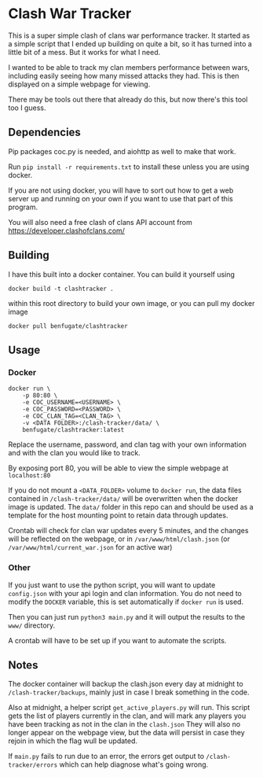 # Clash War Tracker
This is a super simple clash of clans war performance tracker.
It started as a simple script that I ended up building on quite a bit,
so it has turned into a little bit of a mess. But it works for what I need.

I wanted to be able to track my clan members performance between wars, 
including easily seeing how many missed attacks they had.
This is then displayed on a simple webpage for viewing.

There may be tools out there that already do this, but now there's this tool too I guess.

## Dependencies
Pip packages coc.py is needed, and aiohttp as well to make that work.

Run  `pip install -r requirements.txt` to install these unless you are using docker.

If you are not using docker, you will have to sort out how to get a web server up
and running on your own if you want to use that part of this program.

You will also need a free clash of clans API account from https://developer.clashofclans.com/

## Building
I have this built into a docker container. You can build it yourself using

`docker build -t clashtracker .`

within this root directory to build your own image, or you can pull my docker image

`docker pull benfugate/clashtracker`

## Usage

### Docker
```
docker run \
    -p 80:80 \
    -e COC_USERNAME=<USERNAME> \
    -e COC_PASSWORD=<PASSWORD> \
    -e COC_CLAN_TAG=<CLAN_TAG> \
    -v <DATA FOLDER>:/clash-tracker/data/ \
    benfugate/clashtracker:latest
```

Replace the username, password, and clan tag with your own information and with the clan you would like to track.

By exposing port 80, you will be able to view the simple webpage at `localhost:80`

If you do not mount a `<DATA_FOLDER>` volume to `docker run`, the data files contained in `/clash-tracker/data/`
will be overwritten when the docker image is updated. The `data/` folder in this repo can and should be
used as a template for the host mounting point to retain data through updates.

Crontab will check for clan war updates every 5 minutes, and the changes will be reflected on the webpage, or in
`/var/www/html/clash.json` (or `/var/www/html/current_war.json` for an active war)

### Other

If you just want to use the python script, you will want to update `config.json`
with your api login and clan information. You do not need to modify the `DOCKER` variable, this is set automatically
if `docker run` is used.

Then you can just run `python3 main.py` and it will output the results to the `www/` directory.

A crontab will have to be set up if you want to automate the scripts.

## Notes

The docker container will backup the clash.json every day at midnight to 
`/clash-tracker/backups`, mainly just in case I break something in the code.

Also at midnight, a helper script `get_active_players.py` will run. This script gets the list of players
currently in the clan, and will mark any players you have been tracking as not in the clan in the `clash.json`
They will also no longer appear on the webpage view, but the data will persist in case they rejoin in which the
flag wull be updated.

If `main.py` fails to run due to an error, the errors get output to `/clash-tracker/errors`
which can help diagnose what's going wrong.